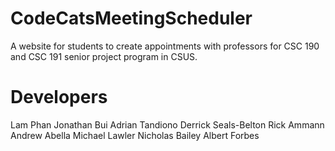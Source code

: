 # CodeCatsMeetingScheduler
A website for students to create appointments with professors for CSC 190 and CSC 191 senior project program in CSUS.

# Developers
Lam Phan
Jonathan Bui
Adrian Tandiono
Derrick Seals-Belton
Rick Ammann
Andrew Abella
Michael Lawler
Nicholas Bailey
Albert Forbes
